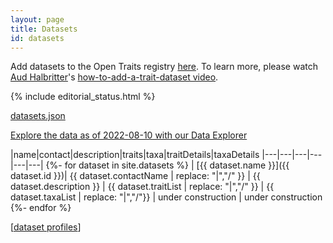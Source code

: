 ```yaml
---
layout: page
title: Datasets
id: datasets
---
```



Add datasets to the Open Traits registry [here](https://github.com/open-traits-network/open-traits-network.github.io/issues/new?assignees=open-traits-network%2Feditors&labels=dataset+review&template=register-dataset.md&title=Please+add+%5Bname%5D+to+the+OTN+dataset+registry). To learn more, please watch [Aud Halbritter](http://opentraits.org/members/aud-h-halbritter)'s [how-to-add-a-trait-dataset video](https://youtu.be/PtvIf3OnXRc).

{% include editorial_status.html %}

[datasets.json](/datasets.json)

<a href="projects/data_overview"> Explore the data as of 2022-08-10 with our Data Explorer </a>

|name|contact|description|traits|taxa|traitDetails|taxaDetails
|---|---|---|---|---|---|
{%- for dataset in site.datasets %}
| [{{ dataset.name }}]({{ dataset.id }})| {{ dataset.contactName | replace: "|","/" }} | {{ dataset.description }} | {{ dataset.traitList | replace: "|","/" }} | {{ dataset.taxaList | replace: "|","/"}} | under construction | under construction 
{%- endfor %}

[<a href="https://github.com/open-traits-network/open-traits-network.github.io/tree/master/_datasets">dataset profiles</a>]
